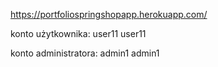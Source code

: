 https://portfoliospringshopapp.herokuapp.com/

konto użytkownika:
user11 user11

konto administratora:
admin1 admin1